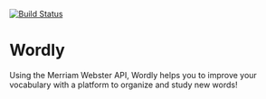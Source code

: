 [![Build Status](https://travis-ci.org/john-mcgowan1992/Wordly.svg?branch=master)](https://travis-ci.org/john-mcgowan1992/Wordly)
# Wordly
Using the Merriam Webster API, Wordly helps you to improve your vocabulary with a platform to organize and study new words!

